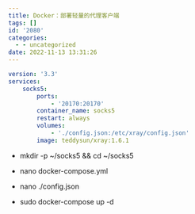 ```yaml
---
title: Docker：部署轻量的代理客户端
tags: []
id: '2080'
categories:
  - - uncategorized
date: 2022-11-13 13:31:26
---
```


```yml
version: '3.3'
services:
    socks5:
        ports:
            - '20170:20170'
        container_name: socks5
        restart: always
        volumes:
            - './config.json:/etc/xray/config.json'
        image: teddysun/xray:1.6.1
```

*   mkdir -p ~/socks5 && cd ~/socks5

*   nano docker-compose.yml

*   nano ./config.json

*   sudo docker-compose up -d